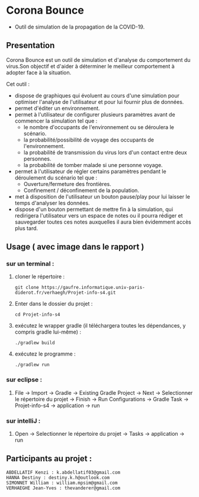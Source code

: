 # Corona Bounce

* Outil de simulation de la propagation de la COVID-19.

## Presentation

Corona Bounce est un outil de simulation et d'analyse du comportement du virus.Son objectif et d'aider à déterminer le meilleur comportement à adopter face à la situation.

Cet outil :

 - dispose de graphiques qui évoluent au cours d'une simulation pour optimiser l'analyse de l'utilisateur et pour lui fournir plus de données.
 - permet d'éditer un environnement.
 - permet à l'utilisateur de configurer plusieurs paramètres avant de commencer la simulation tel que :
    - le nombre d'occupants de l'environnement ou se déroulera le scénario.
    - la probabilité/possibilité de voyage des occupants de l'environnement.
    - la probabilité de transmission du virus lors d'un contact entre deux personnes.
    - la probabilité de tomber malade si une personne voyage.
 - permet à l'utilisateur de régler certains paramètres pendant le déroulement du scénario tel que :
    - Ouverture/fermeture des frontières.
    - Confinement / déconfinement de la population.
 - met à disposition de l'utilisateur un bouton pause/play pour lui laisser le temps d'analyser les données.
 - dispose d'un bouton permettant de mettre fin à la simulation, qui redirigera l'utilisateur vers un espace de notes ou il pourra rédiger et sauvegarder toutes ces notes auxquelles il aura bien évidemment accès plus tard.


 ## Usage ( avec image dans le rapport )

 ### sur un terminal :

 1. cloner le répertoire :
     ```
    git clone https://gaufre.informatique.univ-paris-diderot.fr/verhaegh/Projet-info-s4.git
    ```
2. Enter dans le dossier du projet :
    ```
    cd Projet-info-s4
    ```
4. exécutez le wrapper gradle (il téléchargera toutes les dépendances, y compris gradle lui-même) :
    ```
    ./gradlew build
    ```
5. exécutez le programme :
    ```
    ./gradlew run
    ```


 ### sur eclipse :

 1. File -> Import -> Gradle -> Existing Gradle Project -> Next -> Selectionner le répertoire du projet -> Finish -> Run Configurations -> Gradle Task -> Projet-info-s4 -> application -> run


 ### sur intelliJ :

 1. Open -> Selectionner le répertoire du projet -> Tasks -> application -> run

## Participants au projet :
    ABDELLATIF Kenzi : k.abdellatif03@gmail.com
    HANNA Destiny : destiny.k.h@outlook.com
    SIMONNET William : william.mpsim@gmail.com
    VERHAEGHE Jean-Yves : thevanderer@gmail.com
